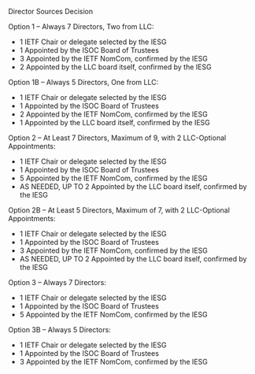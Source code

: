 Director Sources Decision

Option 1 – Always 7 Directors, Two from LLC:

* 1 IETF Chair or delegate selected by the IESG
* 1 Appointed by the ISOC Board of Trustees
* 3 Appointed by the IETF NomCom, confirmed by the IESG
* 2 Appointed by the LLC board itself, confirmed by the IESG

Option 1B – Always 5 Directors, One from LLC:

* 1 IETF Chair or delegate selected by the IESG
* 1 Appointed by the ISOC Board of Trustees
* 2 Appointed by the IETF NomCom, confirmed by the IESG
* 1 Appointed by the LLC board itself, confirmed by the IESG

Option 2 – At Least 7 Directors, Maximum of 9, with 2 LLC-Optional Appointments:

* 1 IETF Chair or delegate selected by the IESG
* 1 Appointed by the ISOC Board of Trustees
* 5 Appointed by the IETF NomCom, confirmed by the IESG
* AS NEEDED, UP TO 2 Appointed by the LLC board itself, confirmed by the IESG

Option 2B – At Least 5 Directors, Maximum of 7, with 2 LLC-Optional Appointments:

* 1 IETF Chair or delegate selected by the IESG
* 1 Appointed by the ISOC Board of Trustees
* 3 Appointed by the IETF NomCom, confirmed by the IESG
* AS NEEDED, UP TO 2 Appointed by the LLC board itself, confirmed by the IESG

Option 3 – Always 7 Directors:

* 1 IETF Chair or delegate selected by the IESG
* 1 Appointed by the ISOC Board of Trustees
* 5 Appointed by the IETF NomCom, confirmed by the IESG 

Option 3B – Always 5 Directors:

* 1 IETF Chair or delegate selected by the IESG
* 1 Appointed by the ISOC Board of Trustees
* 3 Appointed by the IETF NomCom, confirmed by the IESG 

